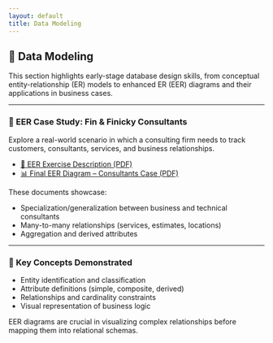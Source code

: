 ```yaml
---
layout: default
title: Data Modeling
---
```


## 🧱 Data Modeling

This section highlights early-stage database design skills, from conceptual entity-relationship (ER) models to enhanced ER (EER) diagrams and their applications in business cases.

---

### 📘 EER Case Study: Fin & Finicky Consultants

Explore a real-world scenario in which a consulting firm needs to track customers, consultants, services, and business relationships.

- [📄 EER Exercise Description (PDF)](/assets/sql/EER_Exercise.pdf)
- [📊 Final EER Diagram – Consultants Case (PDF)](/assets/sql/DSA8660_EER_HW_SligerM.pdf)

These documents showcase:
- Specialization/generalization between business and technical consultants
- Many-to-many relationships (services, estimates, locations)
- Aggregation and derived attributes

---

### 🧱 Key Concepts Demonstrated

- Entity identification and classification
- Attribute definitions (simple, composite, derived)
- Relationships and cardinality constraints
- Visual representation of business logic

EER diagrams are crucial in visualizing complex relationships before mapping them into relational schemas.
